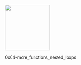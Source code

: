 <img src="https://upload.wikimedia.org/wikipedia/commons/1/18/C_Programming_Language.svg" width=150 height=150/> 

0x04-more_functions_nested_loops

